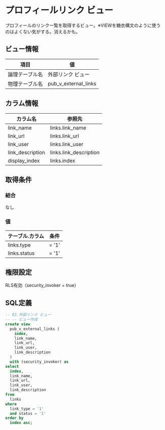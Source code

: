 # プロフィールリンク ビュー

プロフィールのリンク一覧を取得するビュー。※VIEWを糖衣構文のように使うのはよくない気がする。消えるかも。

## ビュー情報

| 項目 | 値 |
|---|---|
| 論理テーブル名 | 外部リンク ビュー |
| 物理テーブル名 | pub_v_external_links |

## カラム情報

| カラム名 | 参照先 |
|------|------|
| link_name | links.link_name |
| link_url | links.link_url |
| link_user | links.link_user |
| link_description | links.link_description |
| display_index | links.index |


## 取得条件

### 結合
なし

### 値
| テーブル.カラム | 条件 |
|------|------|
| links.type | = '1' |
| links.status | = '1' |


## 権限設定

RLS有効（security_invoker = true）


## SQL定義

```sql
-- 03.外部リンク ビュー
-- -- ビュー作成
create view
  pub_v_external_links (
    index,
    link_name,
    link_url,
    link_user,
    link_description
  )
  with (security_invoker) as
select
  index,
  link_name,
  link_url,
  link_user,
  link_description
from
  links
where
  link_type = '1'
  and status = '1'
order by
  index asc;

```

